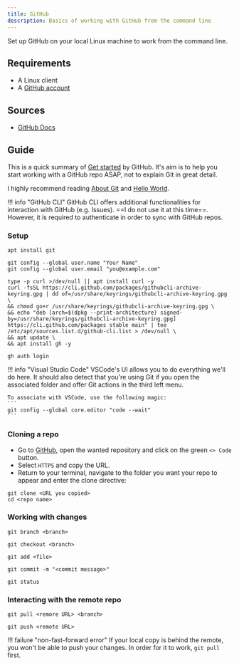 ```yaml
---
title: GitHub
description: Basics of working with GitHub from the command line
---
```




Set up GitHub on your local Linux machine to work from the command line.

## Requirements

- A Linux client
- A [GitHub account](https://github.com/signup)

## Sources

- [GitHub Docs](https://docs.github.com/en/get-started)

## Guide


This is a quick summary of [Get started](https://docs.github.com/en/get-started) by GitHub.
It's aim is to help you start working with a GitHub repo ASAP, not to explain Git in great detail. 

I highly recommend reading [About Git](https://docs.github.com/en/get-started/using-git/about-git) and [Hello World](https://docs.github.com/en/get-started/start-your-journey/hello-world). 

!!! info "GitHub CLI"
    GitHub CLI offers additional functionalities for interaction with GitHub (e.g. Issues). 
    ==I do not use it at this time==. However, it is required to authenticate in order to sync with GitHub repos. 

### Setup

```title="Install Git"
apt install git
``` 

```title="Provide mandatory information"
git config --global user.name "Your Name"
git config --global user.email "you@example.com"
```

```title="Install GitHub CLI" linenums="1"
type -p curl >/dev/null || apt install curl -y
curl -fsSL https://cli.github.com/packages/githubcli-archive-keyring.gpg | dd of=/usr/share/keyrings/githubcli-archive-keyring.gpg \
&& chmod go+r /usr/share/keyrings/githubcli-archive-keyring.gpg \
&& echo "deb [arch=$(dpkg --print-architecture) signed-by=/usr/share/keyrings/githubcli-archive-keyring.gpg] https://cli.github.com/packages stable main" | tee /etc/apt/sources.list.d/github-cli.list > /dev/null \
&& apt update \
&& apt install gh -y
``` 

```title="Authenticate with GitHub"
gh auth login
```

!!! info "Visual Studio Code"
    VSCode's UI allows you to do everything we'll do here. It should also detect that you're using Git if you open the associated folder and offer Git actions in the third left menu. 

    To associate with VSCode, use the following magic:
    ```
    git config --global core.editor "code --wait"
    ```

### Cloning a repo

 - Go to [GitHub](https://github.com/), open the wanted repository and click on the green `<> Code` button. 
 - Select `HTTPS` and copy the URL. 
 - Return to your terminal, navigate to the folder you want your repo to appear and enter the clone directive:

```linenums="1"
git clone <URL you copied>
cd <repo name>
```

### Working with changes

```title="Create a branch"
git branch <branch>
```

```title="Open a branch"
git checkout <branch>
```

```title="Stage a changed file"
git add <file>
```

```title="Add staged changes into Git history"  
git commit -m "<commit message>"
```

```title="Check current change status"
git status
``` 

### Interacting with the remote repo

```title="Synchronize local codebase with remote"
git pull <remore URL> <branch>
```

```title="Synchronize remote with changes made locally"
git push <remote URL>
```

!!! failure "non-fast-forward error"
    If your local copy is behind the remote, you won't be able to push your changes. 
    In order for it to work,  `git pull` first.

